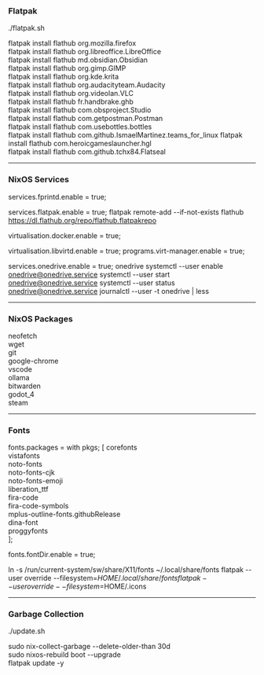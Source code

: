 ### Flatpak

./flatpak.sh

flatpak install flathub org.mozilla.firefox  
flatpak install flathub org.libreoffice.LibreOffice  
flatpak install flathub md.obsidian.Obsidian  
flatpak install flathub org.gimp.GIMP  
flatpak install flathub org.kde.krita  
flatpak install flathub org.audacityteam.Audacity  
flatpak install flathub org.videolan.VLC  
flatpak install flathub fr.handbrake.ghb  
flatpak install flathub com.obsproject.Studio  
flatpak install flathub com.getpostman.Postman  
flatpak install flathub com.usebottles.bottles  
flatpak install flathub com.github.IsmaelMartinez.teams_for_linux 
flatpak install flathub com.heroicgameslauncher.hgl  
flatpak install flathub com.github.tchx84.Flatseal

---

### NixOS Services

services.fprintd.enable = true;

services.flatpak.enable = true;
flatpak remote-add --if-not-exists flathub https://dl.flathub.org/repo/flathub.flatpakrepo

virtualisation.docker.enable = true;

virtualisation.libvirtd.enable = true;
programs.virt-manager.enable = true;

services.onedrive.enable = true;
onedrive
systemctl --user enable onedrive@onedrive.service
systemctl --user start onedrive@onedrive.service
systemctl --user status onedrive@onedrive.service
journalctl --user -t onedrive | less

---

### NixOS Packages

neofetch  
wget  
git  
google-chrome  
vscode  
ollama  
bitwarden  
godot_4  
steam  

---

### Fonts

fonts.packages = with pkgs; [
  corefonts  
  vistafonts  
  noto-fonts  
  noto-fonts-cjk  
  noto-fonts-emoji  
  liberation_ttf  
  fira-code  
  fira-code-symbols  
  mplus-outline-fonts.githubRelease  
  dina-font  
  proggyfonts  
];

fonts.fontDir.enable = true;

ln -s /run/current-system/sw/share/X11/fonts ~/.local/share/fonts
flatpak --user override --filesystem=$HOME/.local/share/fonts
flatpak --user override --filesystem=$HOME/.icons

---

### Garbage Collection

./update.sh

sudo nix-collect-garbage --delete-older-than 30d  
sudo nixos-rebuild boot --upgrade  
flatpak update -y